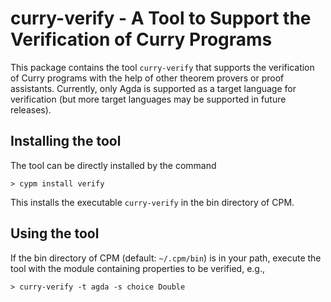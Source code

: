 # curry-verify - A Tool to Support the Verification of Curry Programs

This package contains the tool `curry-verify` that supports
the verification of Curry programs
with the help of other theorem provers or proof assistants.
Currently, only Agda is supported as
a target language for verification (but more target languages
may be supported in future releases).


## Installing the tool

The tool can be directly installed by the command

    > cypm install verify

This installs the executable `curry-verify` in the bin directory of CPM.


## Using the tool

If the bin directory of CPM (default: `~/.cpm/bin`) is in your path,
execute the tool with the module containing properties to be verified, e.g.,

    > curry-verify -t agda -s choice Double

